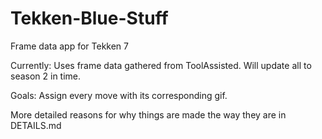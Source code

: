 # Tekken-Blue-Stuff

Frame data app for Tekken 7

Currently: Uses frame data gathered from ToolAssisted. Will update all to season 2 in time.

Goals: Assign every move with its corresponding gif.

More detailed reasons for why things are made the way they are in DETAILS.md
